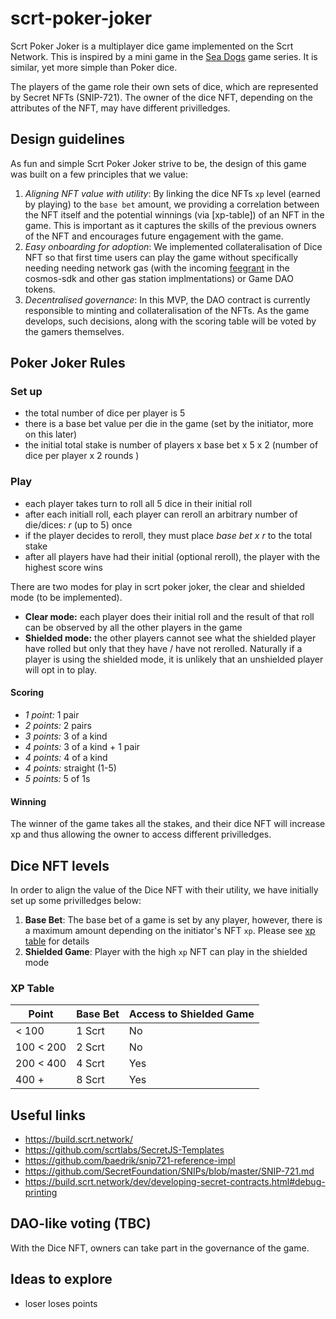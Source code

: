 # scrt-poker-joker

Scrt Poker Joker is a multiplayer dice game implemented on the Scrt Network.
This is inspired by a mini game in the [Sea Dogs] game series.
It is similar, yet more simple than Poker dice.

The players of the game role their own sets of dice, which are represented by Secret NFTs (SNIP-721).
The owner of the dice NFT, depending on the attributes of the NFT, may have different privilledges.

[sea dogs]: https://www.gamepressure.com/games/sea-dogs-to-each-his-own/ze52a6

## Design guidelines

As fun and simple Scrt Poker Joker strive to be, the design of this game was built on a few principles that we value:

1. _Aligning NFT value with utility_: By linking the dice NFTs `xp` level (earned by playing) to the `base bet` amount, we providing a correlation between the NFT itself and the potential winnings (via [xp-table]) of an NFT in the game.
   This is important as it captures the skills of the previous owners of the NFT and encourages future engagement with the game.
1. _Easy onboarding for adoption_: We implemented collateralisation of Dice NFT so that first time users can play the game without specifically needing needing network gas (with the incoming [feegrant] in the cosmos-sdk and other gas station implmentations) or Game DAO tokens.
1. _Decentralised governance_: In this MVP, the DAO contract is currently responsible to minting and collateralisation of the NFTs. As the game develops, such decisions, along with the scoring table will be voted by the gamers themselves.

[feegrant]: https://github.com/cosmos/cosmos-sdk/blob/v0.44.5/CHANGELOG.md#v0430---2021-08-10

## Poker Joker Rules

### Set up

- the total number of dice per player is 5
- there is a base bet value per die in the game (set by the initiator, more on this later)
- the initial total stake is number of players x base bet x 5 x 2 (number of dice per player x 2 rounds )

### Play

- each player takes turn to roll all 5 dice in their initial roll
- after each initiall roll, each player can reroll an arbitrary number of die/dices: _r_ (up to 5) once
- if the player decides to reroll, they must place _base bet x r_ to the total stake
- after all players have had their initial (optional reroll), the player with the highest score wins

There are two modes for play in scrt poker joker, the clear and shielded mode (to be implemented).

- **Clear mode:** each player does their initial roll and the result of that roll can be observed by all the other players in the game
- **Shielded mode:** the other players cannot see what the shielded player have rolled but only that they have / have not rerolled.
  Naturally if a player is using the shielded mode, it is unlikely that an unshielded player will opt in to play.

#### Scoring

- _1 point:_ 1 pair
- _2 points:_ 2 pairs
- _3 points:_ 3 of a kind
- _4 points:_ 3 of a kind + 1 pair
- _4 points:_ 4 of a kind
- _4 points:_ straight (1-5)
- _5 points:_ 5 of 1s

#### Winning

The winner of the game takes all the stakes,
and their dice NFT will increase xp and thus allowing the owner to access different privilledges.

## Dice NFT levels

In order to align the value of the Dice NFT with their utility, we have initially set up some privilledges below:

1. **Base Bet**: The base bet of a game is set by any player, however, there is a maximum amount depending on the initiator's NFT `xp`. Please see [xp table] for details
2. **Shielded Game**: Player with the high `xp` NFT can play in the shielded mode

[xp table]: (#xp-table)

### XP Table

| Point     | Base Bet | Access to Shielded Game |
| --------- | -------- | ----------------------- |
| < 100     | 1 Scrt   | No                      |
| 100 < 200 | 2 Scrt   | No                      |
| 200 < 400 | 4 Scrt   | Yes                     |
| 400 +     | 8 Scrt   | Yes                     |

## Useful links

- https://build.scrt.network/
- https://github.com/scrtlabs/SecretJS-Templates
- https://github.com/baedrik/snip721-reference-impl
- https://github.com/SecretFoundation/SNIPs/blob/master/SNIP-721.md
- https://build.scrt.network/dev/developing-secret-contracts.html#debug-printing

## DAO-like voting (TBC)

With the Dice NFT, owners can take part in the governance of the game.

## Ideas to explore

- loser loses points
